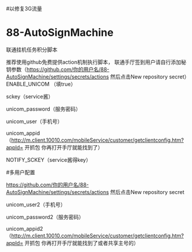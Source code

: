 

#以修复3G流量



# 88-AutoSignMachine

 联通挂机任务积分脚本
 
推荐使用github免费提供action机制执行脚本， 联通手厅签到用户请自行添加秘钥参数（https://github.com/你的用户名/88-AutoSignMachine/settings/secrets/actions 然后点击New repository secret）
ENABLE_UNICOM （填true）

sckey（service酱）

unicom_password（服务密码）

unicom_user（手机号）

unicom_appid（http://m.client.10010.com/mobileService/customer/getclientconfig.htm?appId= 开抓包 你再打开手厅就能找到了）

NOTIFY_SCKEY（service酱得key）

#多用户配置

https://github.com/你的用户名/88-AutoSignMachine/settings/secrets/actions 然后点击New repository secret

unicom_user2（手机号）

unicom_password2（服务密码）

unicom_appid2（http://m.client.10010.com/mobileService/customer/getclientconfig.htm?appId= 开抓包 你再打开手厅就能找到了或者共享主号的）
